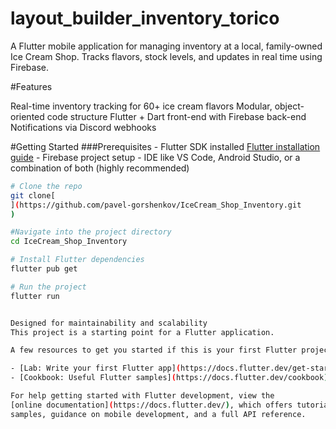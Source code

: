 # layout_builder_inventory_torico

A Flutter mobile application for managing inventory at a local, family-owned Ice Cream Shop. Tracks flavors, stock levels, and updates in real time using Firebase.

#Features

Real-time inventory tracking for 60+ ice cream flavors
Modular, object-oriented code structure
Flutter + Dart front-end with Firebase back-end
Notifications via Discord webhooks

#Getting Started
  ###Prerequisites
    - Flutter SDK installed [Flutter installation guide](https://flutter.dev/docs/get-started/install)
    - Firebase project setup
    - IDE like VS Code, Android Studio, or a combination of both (highly recommended)

```bash
# Clone the repo
git clone[
](https://github.com/pavel-gorshenkov/IceCream_Shop_Inventory.git
)

#Navigate into the project directory
cd IceCream_Shop_Inventory

# Install Flutter dependencies
flutter pub get

# Run the project
flutter run


Designed for maintainability and scalability
This project is a starting point for a Flutter application.

A few resources to get you started if this is your first Flutter project:

- [Lab: Write your first Flutter app](https://docs.flutter.dev/get-started/codelab)
- [Cookbook: Useful Flutter samples](https://docs.flutter.dev/cookbook)

For help getting started with Flutter development, view the
[online documentation](https://docs.flutter.dev/), which offers tutorials,
samples, guidance on mobile development, and a full API reference.
